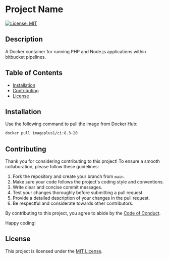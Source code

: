 # Project Name

[![License: MIT](https://img.shields.io/badge/License-MIT-yellow.svg)](https://opensource.org/licenses/MIT)

## Description

A Docker container for running PHP and Node.js applications within bitbucket pipelines.

## Table of Contents

- [Installation](#installation)
- [Contributing](#contributing)
- [License](#license)

## Installation

Use the following command to pull the image from Docker Hub:

```bash
docker pull imageplus1/ci:8.3-20
```

## Contributing

Thank you for considering contributing to this project! To ensure a smooth collaboration, please follow these guidelines:

1. Fork the repository and create your branch from `main`.
2. Make sure your code follows the project's coding style and conventions.
3. Write clear and concise commit messages.
4. Test your changes thoroughly before submitting a pull request.
5. Provide a detailed description of your changes in the pull request.
6. Be respectful and considerate towards other contributors.

By contributing to this project, you agree to abide by the [Code of Conduct](./CODE_OF_CONDUCT.md).

Happy coding!

## License

This project is licensed under the [MIT License](https://opensource.org/licenses/MIT).